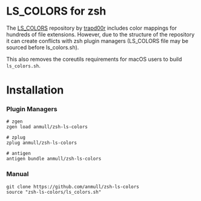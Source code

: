 # LS_COLORS for zsh

The [LS_COLORS](https://github.com/trapd00r/LS_COLORS) repository by [trapd00r](https://github.com/trapd00r) includes color mappings for hundreds of file extensions. However, due to the structure of the repository it can create conflicts with zsh plugin managers (LS_COLORS file may be sourced before ls_colors.sh).

This also removes the coreutils requirements for macOS users to build `ls_colors.sh`.

# Installation

### Plugin Managers

```
# zgen
zgen load anmull/zsh-ls-colors

# zplug
zplug anmull/zsh-ls-colors

# antigen
antigen bundle anmull/zsh-ls-colors
```

### Manual

```
git clone https://github.com/anmull/zsh-ls-colors
source "zsh-ls-colors/ls_colors.sh"
```
